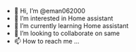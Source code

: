 - 👋 Hi, I’m @eman062000
- 👀 I’m interested in Home assistant
- 🌱 I’m currently learning Home assistant
- 💞️ I’m looking to collaborate on same
- 📫 How to reach me ...

<!---
eman062000/eman062000 is a ✨ special ✨ repository because its `README.md` (this file) appears on your GitHub profile.
You can click the Preview link to take a look at your changes.
--->
